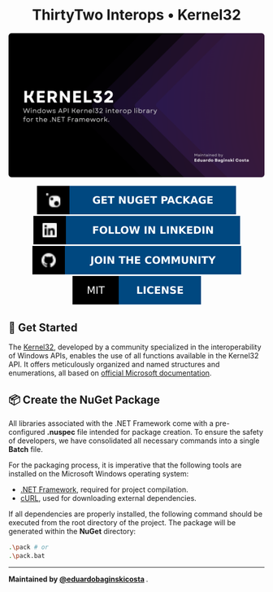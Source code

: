 <!-- TOOLS NEEDED -->

[tool_dotnet]: https://dotnet.microsoft.com/pt-br/download/dotnet-framework
[tool_nuget]: https://www.nuget.org/
[tool_curl]: https://curl.se/download.html

<!-- EXTERNAL URLS -->

[url_docs_microsoft_console]: https://learn.microsoft.com/en-us/windows/console/console-reference
[url_thirtytwo]: https://github.com/thirtytwointerops
[url_package]: https://www.nuget.org/packages/ThirtyTwo.Kernel32/

<!-- HEADER -->

<h1 align="center">ThirtyTwo Interops • Kernel32</h1>

<img
	aria-label="TWindows API Kernel32 interop library for the .NET Framework."
	src=".\Assets\ThirtyTwo.png"
/>

<p align="center">
	<a
		aria-label="Get NuGet Package"
		href="https://www.nuget.org/packages/ThirtyTwo.Kernel32/"
		target="_blank"
	>
		<img
			alt=""
			src=".\Assets\Badges\NuGet.svg"
		>
	</a>
	<a
		aria-label="Follow in LinkedIn"
		href="https://www.linkedin.com/company/thirtytwointerops/"
		target="_blank"
	>
		<img
			alt=""
			src=".\Assets\Badges\LinkedIn.svg"
		>
	</a>
	<a
		aria-label="Join the community on GitHub"
		href="https://github.com/thirtytwointerops/.github/discussions"
		target="_blank"
	>
		<img
			alt=""
			src=".\Assets\Badges\Community.svg"
		>
	</a>
	<a
		aria-label="License"
		href=".\LICENSE"
		target="_blank"
	>
		<img
			alt=""
			src=".\Assets\Badges\License.svg"
		>
	</a>
</p>

<!-- GET STARTED -->

## 📘 Get Started

The [Kernel32][url_package], developed by a community specialized in the interoperability
of Windows APIs, enables the use of all functions available in the Kernel32 API. It
offers meticulously organized and named structures and enumerations, all based on
[official Microsoft documentation][url_docs_microsoft_console].

<!-- CREATE NUGET PACKAGE -->

## 📦 Create the NuGet Package

All libraries associated with the .NET Framework come with a pre-configured **.nuspec**
file intended for package creation. To ensure the safety of developers, we have
consolidated all necessary commands into a single **Batch** file.

For the packaging process, it is imperative that the following tools are installed on the
Microsoft Windows operating system:

- [.NET Framework][tool_dotnet], required for project compilation.
- [cURL][tool_curl], used for downloading external dependencies.

If all dependencies are properly installed, the following command should be executed from
the root directory of the project. The package will be generated within the **NuGet**
directory:

```bash
.\pack # or
.\pack.bat
```

---

<!-- AUTHORS -->
<p>
  <b>
    Maintained by <a href="https://github.com/eduardobaginskicosta" alt="Eduardo Baginski Costa profile">@eduardobaginskicosta</a>
  </b>.
</p>
